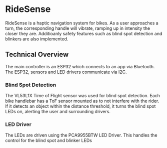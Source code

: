 # RideSense
RideSense is a haptic navigation system for bikes. As a user approaches a turn, the corresponding handle will vibrate, ramping up in intensity the closer they are. Additioanly safety features such as blind spot detection and blinkers are also implemented. 

## Technical Overview 
The main controller is an ESP32 which connects to an app via Bluetooth. The ESP32, sensors and LED drivers communicate via I2C. 
### Blind Spot Detection 
The VL53L1X Time of Flight sensor was used for blind spot detection. Each bike handlebar has a ToF sensor mounted as to not interfere with the rider. If it detects an object within the distance threshold, it turns the blind spot LEDs on, alerting the user and surrounding drivers. 
### LED Driver 
The LEDs are driven using the PCA9955BTW LED Driver. This handles the control for the blind spot and blinker LEDs 


